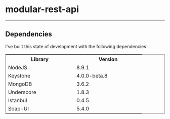# modular-rest-api


----------


## Dependencies
I've built this state of development with the following dependencies


<table style="border-style:solid;border-width:1px;border-spacing:0;">
  <tr>
    <th width=200>Library</th>
    <th width=200>Version</th>
  </tr>
  <tr>
    <td>NodeJS</td>
    <td >8.9.1</td>
  </tr>
  <tr>
    <td class="tg-031e">Keystone</td>
    <td class="tg-031e">4.0.0-beta.8</td>
  </tr>
    <tr>
    <td class="tg-031e">MongoDB</td>
    <td class="tg-031e">3.6.2</td>
  </tr>
  <tr>
    <td class="tg-031e">Underscore</td>
    <td class="tg-031e">1.8.3</td>
  </tr>
  <tr>
    <td class="tg-031e">Istanbul</td>
    <td class="tg-031e">0.4.5</td>
  </tr>
  <tr>
    <td class="tg-031e">Soap-UI</td>
    <td class="tg-031e">5.4.0</td>
  </tr>
</table>
